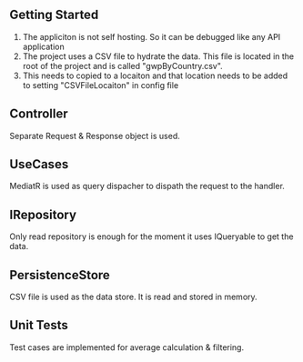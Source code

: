## Getting Started

1. The appliciton is not self hosting. So it can be debugged like any API application
2. The project uses a CSV file to hydrate the data. This file is located in the root of the project and is called "gwpByCountry.csv". 
3. This needs to copied to a locaiton and that location needs to be added to setting "CSVFileLocaiton" in config file


## Controller
Separate Request & Response object is used. 

## UseCases
MediatR is used as query dispacher to dispath the request to the handler.

## IRepository
Only read repository is enough for the moment it uses IQueryable to get the data.

## PersistenceStore
CSV file is used as the data store. It is read and stored in memory.

## Unit Tests
Test cases are implemented for average calculation & filtering. 
